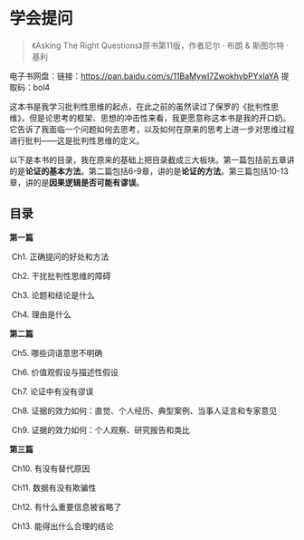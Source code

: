 # 学会提问

> 《Asking The Right Questions》原书第11版，作者尼尔 · 布朗 & 斯图尔特 · 基利

电子书网盘：链接：https://pan.baidu.com/s/11BaMywl7ZwokhybPYxlaYA 
提取码：bol4



这本书是我学习批判性思维的起点，在此之前的虽然读过了保罗的《批判性思维》，但是论思考的框架、思想的冲击性来看，我更愿意称这本书是我的开口奶。它告诉了我面临一个问题如何去思考，以及如何在原来的思考上进一步对思维过程进行批判——这是批判性思维的定义。

以下是本书的目录，我在原来的基础上把目录截成三大板块。第一篇包括前五章讲的是**论证的基本方法**。第二篇包括6-9章，讲的是**论证的方法**。第三篇包括10-13章，讲的是**因果逻辑是否可能有谬误**。



## 目录

**第一篇**

​	Ch1. 正确提问的好处和方法

​	Ch2. 干扰批判性思维的障碍

​	Ch3. 论题和结论是什么

​	Ch4. 理由是什么



**第二篇**

​	Ch5. 哪些词语意思不明确

​	Ch6. 价值观假设与描述性假设

​	Ch7. 论证中有没有谬误

​	Ch8. 证据的效力如何：直觉、个人经历、典型案例、当事人证言和专家意见

​	Ch9. 证据的效力如何：个人观察、研究报告和类比



**第三篇**

​	Ch10. 有没有替代原因

​	Ch11. 数据有没有欺骗性

​	Ch12. 有什么重要信息被省略了

​	Ch13. 能得出什么合理的结论
